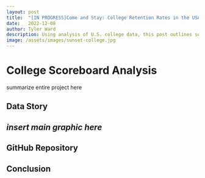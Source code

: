 ```yaml
---
layout: post
title:  "[IN PROGRESS]Come and Stay: College Retention Rates in the USA"
date:   2022-12-08
author: Tyler Ward
description: Using analysis of U.S. college data, this post outlines some factors leading to high earnings for students 10 years after beginning college
image: /assets/images/sunset-college.jpg
---
```



# College Scoreboard Analysis

summarize entire project here

## Data Story

## ***insert main graphic here***

## GitHub Repository

## Conclusion
